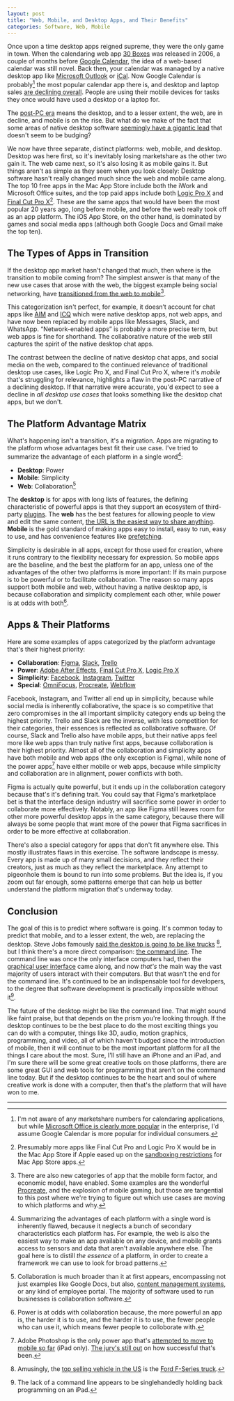 ```yaml
---
layout: post
title: "Web, Mobile, and Desktop Apps, and Their Benefits"
categories: Software, Web, Mobile
---
```


Once upon a time desktop apps reigned supreme, they were the only game in town. When the calendaring web app [30 Boxes](https://en.wikipedia.org/wiki/30_Boxes) was released in 2006, a couple of months before [Google Calendar](https://en.wikipedia.org/wiki/Google_Calendar), the idea of a web-based calendar was still novel. Back then, your calendar was managed by a native desktop app like [Microsoft Outlook](https://en.wikipedia.org/wiki/Microsoft_Outlook) or [iCal](https://en.wikipedia.org/wiki/Calendar_(Apple)). Now Google Calendar is probably[^googlecalendarmarketshare] the most popular calendar app there is, and desktop and laptop sales [are declining overall](https://www.pcmag.com/news/361916/pc-sales-keep-falling-but-big-manufacturers-are-doing-just). People are using their mobile devices for tasks they once would have used a desktop or a laptop for.

The [post-PC era](https://en.wikipedia.org/wiki/Post-PC_era) means the desktop, and to a lesser extent, the web, are in decline, and mobile is on the rise. But what do we make of the fact that some areas of native desktop software [seemingly have a gigantic lead](https://blog.robenkleene.com/2019/08/07/apples-app-stores-have-failed-creative-apps/) that doesn't seem to be budging?

We now have three separate, distinct platforms: web, mobile, and desktop. Desktop was here first, so it's inevitably losing marketshare as the other two gain it. The web came next, so it's also losing it as mobile gains it. But things aren't as simple as they seem when you look closely: Desktop software hasn't really changed much since the web and mobile came along. The top 10 free apps in the Mac App Store include both the iWork and Microsoft Office suites, and the top paid apps include both [Logic Pro X](https://www.apple.com/logic-pro/) and [Final Cut Pro X](https://www.apple.com/final-cut-pro/)[^othercreativesoftwareisntallowed]. These are the same apps that would have been the most popular 20 years ago, long before mobile, and before the web really took off as an app platform. The iOS App Store, on the other hand, is dominated by games and social media apps (although both Google Docs and Gmail make the top ten).

## The Types of Apps in Transition

If the desktop app market hasn't changed that much, then where is the transition to mobile coming from? The simplest answer is that many of the new use cases that arose with the web, the biggest example being social networking, have [transitioned from the web to mobile](https://www.statista.com/statistics/377808/distribution-of-facebook-users-by-device/)[^dontforgetchatapps].

This categorization isn't perfect, for example, it doesn’t account for chat apps like [AIM](https://en.wikipedia.org/wiki/AIM_(software)) and [ICQ](https://en.wikipedia.org/wiki/ICQ) which were native desktop apps, not web apps, and have now been replaced by mobile apps like Messages, Slack, and WhatsApp. “Network-enabled apps” is probably a more precise term, but web apps is fine for shorthand. The collaborative nature of the web still captures the spirit of the native desktop chat apps.

The contrast between the decline of native desktop chat apps, and social media on the web, compared to the continued relevance of traditional desktop use cases, like Logic Pro X, and Final Cut Pro X, where it's *mobile* that's struggling for relevance, highlights a flaw in the post-PC narrative of a declining desktop. If that narrative were accurate, you'd expect to see a decline in *all desktop use cases* that looks something like the desktop chat apps, but we don't.

## The Platform Advantage Matrix

What's happening isn't a transition, it's a migration. Apps are migrating to the platform whose advantages best fit their use case. I've tried to summarize the advantage of each platform in a single word[^platformsummarycaveats]:

- **Desktop**: Power
- **Mobile**: Simplicity
- **Web**: Collaboration[^collaborationisdeceptivelyhuge]

The **desktop** is for apps with long lists of features, the defining characteristic of powerful apps is that they support an ecosystem of third-party [plugins](https://en.wikipedia.org/wiki/Plug-in_%28computing%29). The **web** has the best features for allowing people to view and edit the same content, [the URL is the easiest way to share anything](https://blog.robenkleene.com/2019/05/02/local-data-the-cloud/). **Mobile** is the gold standard of making apps easy to install, easy to run, easy to use, and has convenience features like [prefetching](https://en.wikipedia.org/wiki/Prefetching).

Simplicity is desirable in all apps, except for those used for creation, where it runs contrary to the flexibility necessary for expression. So mobile apps are the baseline, and the best the platform for an app, unless one of the advantages of the other two platforms is more important: If its main purpose is to be powerful or to facilitate collaboration. The reason so many apps support both mobile and web, without having a native desktop app, is because collaboration and simplicity complement each other, while power is at odds with both[^powerisatoddswithcollaboration].

## Apps & Their Platforms

Here are some examples of apps categorized by the platform advantage that's their highest priority:

- **Collaboration**: [Figma](https://slack.com/), [Slack](https://slack.com/), [Trello](https://trello.com/s)
- **Power**: [Adobe After Effects](https://www.adobe.com/products/aftereffects.html), [Final Cut Pro X](https://www.apple.com/final-cut-pro/), [Logic Pro X](https://www.apple.com/logic-pro/)
- **Simplicity**: [Facebook](https://www.facebook.com/), [Instagram](https://www.instagram.com/), [Twitter](https://twitter.com/home)
- **Special**: [OmniFocus](https://www.omnigroup.com/omnifocus/), [Procreate](https://procreate.art/), [Webflow](https://webflow.com/)

Facebook, Instagram, and Twitter all end up in simplicity, because while social media is inherently collaborative, the space is so competitive that zero compromises in the all important simplicity category ends up being the highest priority. Trello and Slack are the inverse, with less competition for their categories, their essences is reflected as collaborative software. Of course, Slack and Trello also have mobile apps, but their native apps feel more like web apps than truly native first apps, because collaboration is their highest priority. Almost all of the collaboration and simplicity apps have both mobile and web apps (the only exception is Figma), while none of the power apps[^thefirstpowermobileapp] have either mobile or web apps, because while simplicity and collaboration are in alignment, power conflicts with both.

Figma is actually quite powerful, but it ends up in the collaboration category because that's it's defining trait. You could say that Figma's marketplace bet is that the interface design industry will sacrifice some power in order to collaborate more effectively. Notably, an app like Figma still leaves room for other more powerful desktop apps in the same category, because there will always be some people that want more of the power that Figma sacrifices in order to be more effective at collaboration.

There's also a special category for apps that don't fit anywhere else. This mostly illustrates flaws in this exercise. The software landscape is messy. Every app is made up of many small decisions, and they reflect their creators, just as much as they reflect the marketplace. Any attempt to pigeonhole them is bound to run into some problems. But the idea is, if you zoom out far enough, some patterns emerge that can help us better understand the platform migration that's underway today.

## Conclusion

The goal of this is to predict where software is going. It's common today to predict that mobile, and to a lesser extent, the web, are replacing the desktop. Steve Jobs famously [said the desktop is going to be like trucks](http://allthingsd.com/20100601/steve-jobs-session/) [^trucksarepopular], but I think there's a more direct comparison: [the command line](https://en.wikipedia.org/wiki/Command-line_interface). The command line was once the only interface computers had, then the [graphical user interface](https://en.wikipedia.org/wiki/Graphical_user_interface) came along, and now *that's* the main way the vast majority of users interact with their computers. But that wasn't the end for the command line. It's continued to be an indispensable tool for developers, to the degree that software development is practically impossible without it[^programmingontheipadneesacommandline].

The future of the desktop might be like the command line. That might sound like faint praise, but that depends on the prism you're looking through. If the desktop continues to be the best place to do the most exciting things you can do with a computer, things like 3D, audio, motion graphics, programming, and video, all of which haven't budged since the introduction of mobile, then it will continue to be the most important platform for all the things I care about the most. Sure, I'll still have an iPhone and an iPad, and I'm sure there will be some great creative tools on those platforms, there are some great GUI and web tools for programming that aren't on the command line today. But if the desktop continues to be the heart and soul of where creative work is done with a computer, then that's the platform that will have won to me.

* * *

[^googlecalendarmarketshare]: I'm not aware of any marketshare numbers for calendaring applications, but while [Microsoft Office is clearly more popular](https://blog.robenkleene.com/2019/08/31/office-suite-market-share/) in the enterprise, I'd assume Google Calendar is more popular for individual consumers.

[^othercreativesoftwareisntallowed]: Presumably more apps like Final Cut Pro and Logic Pro X would be in the Mac App Store if Apple eased up on the [sandboxing restrictions](https://developer.apple.com/app-sandboxing/) for Mac App Store apps.

[^dontforgetchatapps]: There are also new categories of app that the mobile form factor, and economic model, have enabled. Some examples are the wonderful [Procreate](https://procreate.art/), and the explosion of mobile gaming, but those are tangential to this post where we're trying to figure out which use cases are moving to which platforms and why.

[^platformsummarycaveats]: Summarizing the advantages of each platform with a single word is inherently flawed, because it neglects a bunch of secondary characteristics each platform has. For example, the web is also the easiest way to make an app available on any device, and mobile grants access to sensors and data that aren't available anywhere else. The goal here is to distill *the essence* of a platform, in order to create a framework we can use to look for broad patterns.

[^collaborationisdeceptivelyhuge]: Collaboration is much broader than it at first appears, encompassing not just examples like Google Docs, but also, [content management systems](https://en.wikipedia.org/wiki/Content_management_system), or any kind of employee portal. The majority of software used to run businesses is collaboration software.

[^powerisatoddswithcollaboration]: Power is at odds with collaboration because, the more powerful an app is, the harder it is to use, and the harder it is to use, the fewer people who can use it, which means fewer people to colloborate with.

[^thefirstpowermobileapp]: Adobe Photoshop is the only power app that's [attempted to move to mobile so far](https://www.adobe.com/products/photoshop/ipad.html) (iPad only). [The jury's still out](https://www.theverge.com/2019/11/8/20953297/adobe-photoshop-ipad-cto-scott-belsky-reviews) on how successful that's been.

[^trucksarepopular]: Amusingly, the [top selling vehicle in the US](https://en.wikipedia.org/wiki/List_of_best-selling_automobiles#National_bestsellers) is the [Ford F-Series truck](https://en.wikipedia.org/wiki/Ford_F-Series).

[^programmingontheipadneesacommandline]: The lack of a command line appears to be singlehandedly holding back programming on an iPad.
